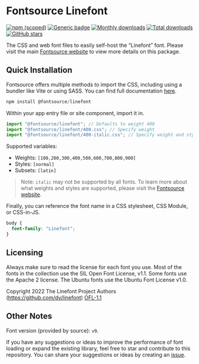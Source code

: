 # Fontsource Linefont

[![npm (scoped)](https://img.shields.io/npm/v/@fontsource/linefont?color=brightgreen)](https://www.npmjs.com/package/@fontsource/linefont) [![Generic badge](https://img.shields.io/badge/fontsource-passing-brightgreen)](https://github.com/fontsource/fontsource) [![Monthly downloads](https://badgen.net/npm/dm/@fontsource/linefont)](https://github.com/fontsource/fontsource) [![Total downloads](https://badgen.net/npm/dt/@fontsource/linefont)](https://github.com/fontsource/fontsource) [![GitHub stars](https://img.shields.io/github/stars/fontsource/fontsource.svg?style=social&label=Star)](https://github.com/fontsource/fontsource/stargazers)

The CSS and web font files to easily self-host the “Linefont” font. Please visit the main [Fontsource website](https://fontsource.org/fonts/linefont) to view more details on this package.

## Quick Installation

Fontsource offers multiple methods to import the CSS, including using a bundler like Vite or using SASS. You can find full documentation [here](https://fontsource.org/docs/getting-started/introduction).

```javascript
npm install @fontsource/linefont
```

Within your app entry file or site component, import it in.

```javascript
import "@fontsource/linefont"; // Defaults to weight 400
import "@fontsource/linefont/400.css"; // Specify weight
import "@fontsource/linefont/400-italic.css"; // Specify weight and style
```

Supported variables:
- Weights: `[100,200,300,400,500,600,700,800,900]`
- Styles: `[normal]`
- Subsets: `[latin]`

> Note: `italic` may not be supported by all fonts. To learn more about what weights and styles are supported, please visit the [Fontsource website](https://fontsource.org/fonts/linefont).

Finally, you can reference the font name in a CSS stylesheet, CSS Module, or CSS-in-JS.

```css
body {
  font-family: "Linefont";
}
```

## Licensing
Always make sure to read the license for each font you use. Most of the fonts in the collection use the SIL Open Font License, v1.1. Some fonts use the Apache 2 license. The Ubuntu fonts use the Ubuntu Font License v1.0.

Copyright 2022 The Linefont Project Authors (https://github.com/dy/linefont)
[OFL-1.1](https://openfontlicense.org)

## Other Notes
Font version (provided by source): `v9`.

If you have any suggestions or ideas to improve the performance of font loading or expand the existing library, feel free to star and contribute to this repository. You can share your suggestions or ideas by creating an [issue](https://github.com/fontsource/fontsource/issues).